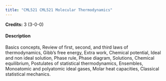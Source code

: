 ```yaml
---
title: "CML521 CML521 Molecular Thermodynamics"
---
```

**Credits:** 3 (3-0-0)

#### Description
Basics concepts, Review of first, second, and third laws of thermodynamics, Gibb’s free energy, Extra work, Chemical potential, Ideal and non ideal solution, Phase rule, Phase diagram, Solutions, Chemical equilibrium, Postulates of statistical thermodynamics, Ensembles, Monoatomic and polyatomic ideal gases, Molar heat capacities, Classical statistical mechanics.